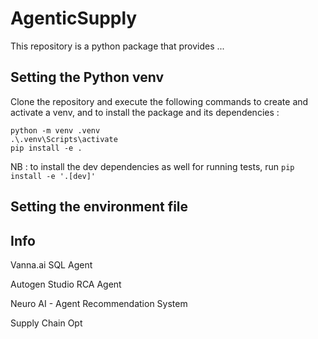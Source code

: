 # AgenticSupply

This repository is a python package that provides ...

## Setting the Python venv

Clone the repository and execute the following commands to create and activate a venv, and to install the package and its dependencies :
```
python -m venv .venv
.\.venv\Scripts\activate
pip install -e .
```

NB : to install the dev dependencies as well for running tests, run ``pip install -e '.[dev]'``

## Setting the environment file

## Info

Vanna.ai SQL Agent
 
Autogen Studio RCA Agent
 
Neuro AI - Agent Recommendation System
 
Supply Chain Opt
 